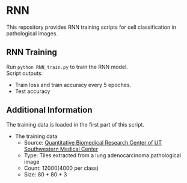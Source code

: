 # RNN
This repository provides RNN training scripts for cell classification in pathological images.

## RNN Training
Run ``` python RNN_train.py ``` to train the RNN model.  
Script outputs:

* Train loss and train accuracy every 5 epoches.
* Test accuracy

## Additional Information
The training data is loaded in the first part of this script.

* The training data
  * Source: [Quantitative Biomedical Research Center of UT Southwestern Medical Center](https://qbrc.swmed.edu/projects/cnn/)
  * Type: Tiles extracted from a lung adenocarcinoma pathological image
  * Count: 12000(4000 per class)
  * Size: 80 * 80 * 3

